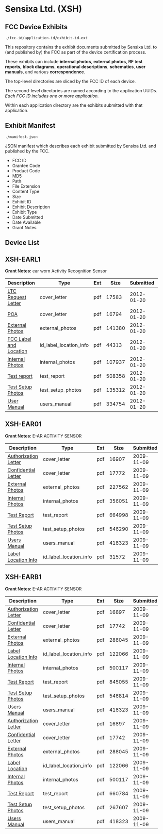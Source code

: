 # Sensixa Ltd. (XSH)
## FCC Device Exhibits

```
./fcc-id/application-id/exhibit-id.ext
```

This repository contains the exhibit documents submitted by Sensixa Ltd. to (and published by) the FCC as part of the device certification process.

These exhibits can include **internal photos**, **external photos**, **RF test reports**, **block diagrams**, **operational descriptions**, **schematics**, **user manuals**, and various **correspondence**.

The top-level directories are sliced by the FCC ID of each device.

The second-level directories are named according to the application UUIDs. *Each FCC ID includes one or more application.*

Within each application directory are the exhibits submitted with that application. 

## Exhibit Manifest

```
./manifest.json
```

JSON manifest which describes each exhibit submitted by Sensixa Ltd. and published by the FCC.

- FCC ID
- Grantee Code
- Product Code
- MD5
- Path
- File Extension
- Content Type
- Size
- Exhibit ID
- Exhibit Description
- Exhibit Type
- Date Submitted
- Date Available
- Grant Notes

## Device List
## XSH-EARL1
**Grant Notes:** ear worn Activity Recognition Sensor

| Description | Type | Ext | Size | Submitted | Available |
| ----------- | ---- | --- | ---- | --------- | --------- |
| [LTC Request Letter](XSH-EARL1/6c62a9689b728901970c52cae1a477f8/1625232.pdf) | cover_letter | pdf | 17583 | 2012-01-20 | 2012-01-20 |
| [POA](XSH-EARL1/6c62a9689b728901970c52cae1a477f8/1625233.pdf) | cover_letter | pdf | 16794 | 2012-01-20 | 2012-01-20 |
| [External Photos](XSH-EARL1/6c62a9689b728901970c52cae1a477f8/1625234.pdf) | external_photos | pdf | 141380 | 2012-01-20 | 2012-01-20 |
| [FCC Label and Location](XSH-EARL1/6c62a9689b728901970c52cae1a477f8/1625236.pdf) | id_label_location_info | pdf | 44313 | 2012-01-20 | 2012-01-20 |
| [Internal Photos](XSH-EARL1/6c62a9689b728901970c52cae1a477f8/1625240.pdf) | internal_photos | pdf | 107937 | 2012-01-20 | 2012-01-20 |
| [Test report](XSH-EARL1/6c62a9689b728901970c52cae1a477f8/1625237.pdf) | test_report | pdf | 508358 | 2012-01-20 | 2012-01-20 |
| [Test Setup Photos](XSH-EARL1/6c62a9689b728901970c52cae1a477f8/1625238.pdf) | test_setup_photos | pdf | 135312 | 2012-01-20 | 2012-01-20 |
| [User Manual](XSH-EARL1/6c62a9689b728901970c52cae1a477f8/1625239.pdf) | users_manual | pdf | 334754 | 2012-01-20 | 2012-01-20 |
## XSH-EAR01
**Grant Notes:** E-AR ACTIVITY SENSOR

| Description | Type | Ext | Size | Submitted | Available |
| ----------- | ---- | --- | ---- | --------- | --------- |
| [Authorization Letter](XSH-EAR01/418d72b522755a033b599606c0b6e2e7/1196516.pdf) | cover_letter | pdf | 16907 | 2009-11-09 | 2009-11-10 |
| [Confidential Letter](XSH-EAR01/418d72b522755a033b599606c0b6e2e7/1196517.pdf) | cover_letter | pdf | 17772 | 2009-11-09 | 2009-11-10 |
| [External Photos](XSH-EAR01/418d72b522755a033b599606c0b6e2e7/1196519.pdf) | external_photos | pdf | 227562 | 2009-11-09 | 2009-11-10 |
| [Internal Photos](XSH-EAR01/418d72b522755a033b599606c0b6e2e7/1196520.pdf) | internal_photos | pdf | 356051 | 2009-11-09 | 2009-11-10 |
| [Test Report](XSH-EAR01/418d72b522755a033b599606c0b6e2e7/1196523.pdf) | test_report | pdf | 664998 | 2009-11-09 | 2009-11-10 |
| [Test Setup Photos](XSH-EAR01/418d72b522755a033b599606c0b6e2e7/1196521.pdf) | test_setup_photos | pdf | 546290 | 2009-11-09 | 2009-11-10 |
| [Users Manual](XSH-EAR01/418d72b522755a033b599606c0b6e2e7/1196462.pdf) | users_manual | pdf | 418323 | 2009-11-09 | 2009-11-10 |
| [Label Location Info](XSH-EAR01/418d72b522755a033b599606c0b6e2e7/1196522.pdf) | id_label_location_info | pdf | 31572 | 2009-11-09 | 2009-11-10 |
## XSH-EARB1
**Grant Notes:** E-AR ACTIVITY SENSOR

| Description | Type | Ext | Size | Submitted | Available |
| ----------- | ---- | --- | ---- | --------- | --------- |
| [Authorization Letter](XSH-EARB1/c67f08718e702bada7252c61c4c3b257/1196460.pdf) | cover_letter | pdf | 16897 | 2009-11-09 | 2009-11-09 |
| [Confidential Letter](XSH-EARB1/c67f08718e702bada7252c61c4c3b257/1196461.pdf) | cover_letter | pdf | 17742 | 2009-11-09 | 2009-11-09 |
| [External Photos](XSH-EARB1/c67f08718e702bada7252c61c4c3b257/1196463.pdf) | external_photos | pdf | 288045 | 2009-11-09 | 2009-11-09 |
| [Label Location Info](XSH-EARB1/c67f08718e702bada7252c61c4c3b257/1196466.pdf) | id_label_location_info | pdf | 122066 | 2009-11-09 | 2009-11-09 |
| [Internal Photos](XSH-EARB1/c67f08718e702bada7252c61c4c3b257/1196464.pdf) | internal_photos | pdf | 500117 | 2009-11-09 | 2009-11-09 |
| [Test Report](XSH-EARB1/c67f08718e702bada7252c61c4c3b257/1196467.pdf) | test_report | pdf | 845055 | 2009-11-09 | 2009-11-09 |
| [Test Setup Photos](XSH-EARB1/c67f08718e702bada7252c61c4c3b257/1196465.pdf) | test_setup_photos | pdf | 546814 | 2009-11-09 | 2009-11-09 |
| [Users Manual](XSH-EARB1/c67f08718e702bada7252c61c4c3b257/1196462.pdf) | users_manual | pdf | 418323 | 2009-11-09 | 2009-11-09 |
| [Authorization Letter](XSH-EARB1/c5b6b260b6c310eea729b5ed3a6af29d/1196460.pdf) | cover_letter | pdf | 16897 | 2009-11-09 | 2009-11-09 |
| [Confidential Letter](XSH-EARB1/c5b6b260b6c310eea729b5ed3a6af29d/1196461.pdf) | cover_letter | pdf | 17742 | 2009-11-09 | 2009-11-09 |
| [External Photos](XSH-EARB1/c5b6b260b6c310eea729b5ed3a6af29d/1196463.pdf) | external_photos | pdf | 288045 | 2009-11-09 | 2009-11-09 |
| [Label Location](XSH-EARB1/c5b6b260b6c310eea729b5ed3a6af29d/1196466.pdf) | id_label_location_info | pdf | 122066 | 2009-11-09 | 2009-11-09 |
| [Internal Photos](XSH-EARB1/c5b6b260b6c310eea729b5ed3a6af29d/1196464.pdf) | internal_photos | pdf | 500117 | 2009-11-09 | 2009-11-09 |
| [Test Report](XSH-EARB1/c5b6b260b6c310eea729b5ed3a6af29d/1196491.pdf) | test_report | pdf | 660784 | 2009-11-09 | 2009-11-09 |
| [Test Setup Photos](XSH-EARB1/c5b6b260b6c310eea729b5ed3a6af29d/1196489.pdf) | test_setup_photos | pdf | 267607 | 2009-11-09 | 2009-11-09 |
| [Users Manual](XSH-EARB1/c5b6b260b6c310eea729b5ed3a6af29d/1196462.pdf) | users_manual | pdf | 418323 | 2009-11-09 | 2009-11-09 |
